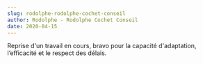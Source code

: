 ```yaml
---
slug: rodolphe-rodolphe-cochet-conseil
author: Rodolphe - Rodolphe Cochet Conseil
date: 2020-04-15
---
```

Reprise d'un travail en cours, bravo pour la capacité d'adaptation,
l’efficacité et le respect des délais.
